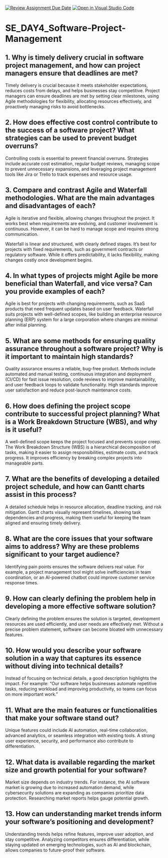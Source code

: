 [![Review Assignment Due Date](https://classroom.github.com/assets/deadline-readme-button-22041afd0340ce965d47ae6ef1cefeee28c7c493a6346c4f15d667ab976d596c.svg)](https://classroom.github.com/a/9pw6JKcu)
[![Open in Visual Studio Code](https://classroom.github.com/assets/open-in-vscode-2e0aaae1b6195c2367325f4f02e2d04e9abb55f0b24a779b69b11b9e10269abc.svg)](https://classroom.github.com/online_ide?assignment_repo_id=18413482&assignment_repo_type=AssignmentRepo)
# SE_DAY4_Software-Project-Management
## 1. Why is timely delivery crucial in software project management, and how can project managers ensure that deadlines are met?
Timely delivery is crucial because it meets stakeholder expectations, reduces costs from delays, and helps businesses stay competitive. Project managers can ensure deadlines are met by setting clear milestones, using Agile methodologies for flexibility, allocating resources effectively, and proactively managing risks to avoid bottlenecks.

## 2. How does effective cost control contribute to the success of a software project? What strategies can be used to prevent budget overruns?
Controlling costs is essential to prevent financial overruns. Strategies include accurate cost estimation, regular budget reviews, managing scope to prevent unnecessary expansions, and leveraging project management tools like Jira or Trello to track expenses and resource usage.

## 3. Compare and contrast Agile and Waterfall methodologies. What are the main advantages and disadvantages of each?
Agile is iterative and flexible, allowing changes throughout the project. It works best when requirements are evolving, and customer involvement is continuous. However, it can be hard to manage scope and requires strong communication.

Waterfall is linear and structured, with clearly defined stages. It’s best for projects with fixed requirements, such as government contracts or regulatory software. While it offers predictability, it lacks flexibility, making changes costly once development begins.

## 4. In what types of projects might Agile be more beneficial than Waterfall, and vice versa? Can you provide examples of each?
Agile is best for projects with changing requirements, such as SaaS products that need frequent updates based on user feedback. Waterfall suits projects with well-defined scopes, like building an enterprise resource planning (ERP) system for a large corporation where changes are minimal after initial planning.

## 5. What are some methods for ensuring quality assurance throughout a software project? Why is it important to maintain high standards?
Quality assurance ensures a reliable, bug-free product. Methods include automated and manual testing, continuous integration and deployment (CI/CD) for fast issue resolution, code reviews to improve maintainability, and user feedback loops to validate functionality. High standards improve user satisfaction and reduce post-launch maintenance costs.

## 6. How does defining the project scope contribute to successful project planning? What is a Work Breakdown Structure (WBS), and why is it useful?
A well-defined scope keeps the project focused and prevents scope creep. The Work Breakdown Structure (WBS) is a hierarchical decomposition of tasks, making it easier to assign responsibilities, estimate costs, and track progress. It improves efficiency by breaking complex projects into manageable parts.

## 7. What are the benefits of developing a detailed project schedule, and how can Gantt charts assist in this process?
A detailed schedule helps in resource allocation, deadline tracking, and risk mitigation. Gantt charts visually represent timelines, showing task dependencies and progress, making them useful for keeping the team aligned and ensuring timely delivery.

## 8. What are the core issues that your software aims to address? Why are these problems significant to your target audience?
Identifying pain points ensures the software delivers real value. For example, a project management tool might solve inefficiencies in team coordination, or an AI-powered chatbot could improve customer service response times.

## 9. How can clearly defining the problem help in developing a more effective software solution?
Clearly defining the problem ensures the solution is targeted, development resources are used efficiently, and user needs are effectively met. Without a precise problem statement, software can become bloated with unnecessary features.

## 10. How would you describe your software solution in a way that captures its essence without diving into technical details?
Instead of focusing on technical details, a good description highlights the impact. For example: “Our software helps businesses automate repetitive tasks, reducing workload and improving productivity, so teams can focus on more important work.”

## 11. What are the main features or functionalities that make your software stand out?
Unique features could include AI automation, real-time collaboration, advanced analytics, or seamless integration with existing tools. A strong user experience, security, and performance also contribute to differentiation.

## 12. What data is available regarding the market size and growth potential for your software?
Market size depends on industry trends. For instance, the AI software market is growing due to increased automation demand, while cybersecurity solutions are expanding as companies prioritize data protection. Researching market reports helps gauge potential growth.

## 13. How can understanding market trends inform your software’s positioning and development?
Understanding trends helps refine features, improve user adoption, and stay competitive. Analyzing competitors ensures differentiation, while staying updated on emerging technologies, such as AI and blockchain, allows companies to future-proof their software.

